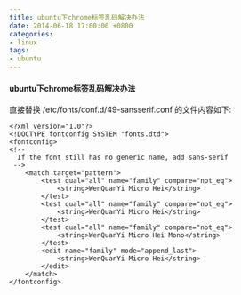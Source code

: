 ```yaml
---
title: ubuntu下chrome标签乱码解决办法
date: 2014-06-18 17:00:00 +0800
categories:
- linux
tags:
- ubuntu
---
```


#### ubuntu下chrome标签乱码解决办法

直接替换 /etc/fonts/conf.d/49-sansserif.conf 的文件内容如下:

	<?xml version="1.0"?>
	<!DOCTYPE fontconfig SYSTEM "fonts.dtd">
	<fontconfig>
	<!--
	  If the font still has no generic name, add sans-serif
	 -->
		<match target="pattern">
			<test qual="all" name="family" compare="not_eq">
				<string>WenQuanYi Micro Hei</string>
			</test>
			<test qual="all" name="family" compare="not_eq">
				<string>WenQuanYi Micro Hei</string>
			</test>
			<test qual="all" name="family" compare="not_eq">
				<string>WenQuanYi Micro Hei Mono</string>
			</test>
			<edit name="family" mode="append_last">
				<string>WenQuanYi Micro Hei</string>
			</edit>
		</match>
	</fontconfig>
